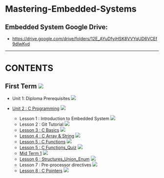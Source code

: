 # Mastering-Embedded-Systems



## Embedded System Google Drive:
* https://drive.google.com/drive/folders/12E_AYuDfyiHSK8VVYqUD6VCEf9dlwKyd

******

# CONTENTS

## First Term <img src="https://progress-bar.dev/50/?title=In Progress&color=6698FF &width=500"> 

* Unit 1: Diploma Prerequisites <img src="https://progress-bar.dev/100/?title=Done &color=0909FF &width=150">

* [Unit 2 : C Programming](https://github.com/MohammedHasanAhmed/Mastering-Embedded-Systems/tree/main/Unit%202) <img src="https://progress-bar.dev/50/?title=In Progress&color=0909FF &width=150">

  * Lesson 1 : Introduction to Embedded System‎ <img src="https://progress-bar.dev/100/?title=Done &color=0909FF">
  * Lesson 2 : Git Tutorial‎ <img src="https://progress-bar.dev/100/?title=Done &color=0909FF">
  * [Lesson 3 : C Basics‎](https://github.com/MohammedHasanAhmed/Mastering-Embedded-Systems/tree/main/Unit%202/Lesson%203.C_%20basics) <img src="https://progress-bar.dev/100/?title=Done &color=0909FF">
  * [Lesson 4 : C Array & String‎](https://github.com/MohammedHasanAhmed/Mastering-Embedded-Systems/tree/main/Unit%202/Lesson%204.C_Array%20%26%20String%E2%80%8E/Homework%203) <img src="https://progress-bar.dev/100/?title=Done &color=0909FF">
  * [Lesson 5 : C Functions‎](https://github.com/MohammedHasanAhmed/Mastering-Embedded-Systems/tree/main/Unit%202/Lesson%205%20C_Function/Homework%204) <img src="https://progress-bar.dev/100/?title=Done &color=0909FF">
  * [Lesson 5 : C Functions_Quiz‎](https://github.com/MohammedHasanAhmed/Mastering-Embedded-Systems/tree/main/Unit%202/Lesson%205%20C_Function_Quiz) <img src="https://progress-bar.dev/100/?title=Done &color=0909FF">
  * [Mid Term 1](https://github.com/MohammedHasanAhmed/Mastering-Embedded-Systems/tree/main/Unit%202/Mid_Term%201) <img src="https://progress-bar.dev/100/?title=Done &color=0909FF">
  * [Lesson 6 : Structures_Union_Enum‎](https://github.com/MohammedHasanAhmed/Mastering-Embedded-Systems/tree/main/Unit%202/Lesson%206%20Structures_Union_Enum%E2%80%8E) <img src="https://progress-bar.dev/100/?title=Done &color=0909FF">
  * Lesson 7 : Pre-processor directives <img src="https://progress-bar.dev/100/?title=Done &color=0909FF">
  * [Lesson 8 : C Pointers](https://github.com/MohammedHasanAhmed/Mastering-Embedded-Systems/tree/main/Unit%202/Lesson%208%20C_Pointers) <img src="https://progress-bar.dev/0/?title=Done &color=0909FF">

